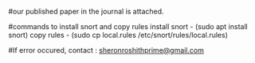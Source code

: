 #our published paper in the journal is attached.

#commands to install snort and copy rules
install snort - (sudo apt install snort)
copy rules - (sudo cp local.rules /etc/snort/rules/local.rules)

#If error occured, contact : sheronroshithprime@gmail.com
